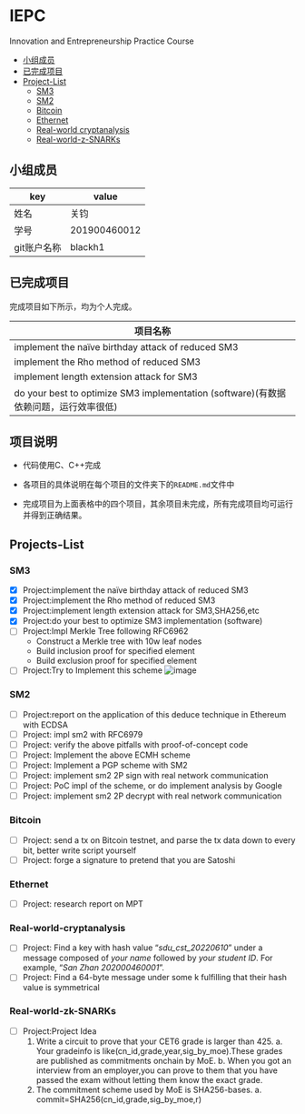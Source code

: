 # IEPC

Innovation and Entrepreneurship Practice Course

- [小组成员](#小组成员)
- [已完成项目](#已完成项目)
- [Project-List](#projects-list)
  - [SM3](#sm3)
  - [SM2](#sm2)
  - [Bitcoin](#bitcoin)
  - [Ethernet](#ethernet)
  - [Real-world cryptanalysis](#real-world-cryptanalysis)
  - [Real-world-z-SNARKs](#real-world-zk-snarks)

## 小组成员

| key         | value        |
| ---------- | ------------- |
| 姓名        | 关钧         |
| 学号        | 201900460012|
| git账户名称 | blackh1      |

## 已完成项目

完成项目如下所示，均为个人完成。

|项目名称|
|-----|
|implement the naïve birthday attack of reduced SM3|
|implement the Rho method of reduced SM3|
|implement length extension attack for SM3|
|do your best to optimize SM3 implementation (software)(有数据依赖问题，运行效率很低)|

## 项目说明

- 代码使用C、C++完成

- 各项目的具体说明在每个项目的文件夹下的`README.md`文件中

- 完成项目为上面表格中的四个项目，其余项目未完成，所有完成项目均可运行并得到正确结果。

## Projects-List

### SM3

- [x] Project:implement the naïve birthday attack of reduced SM3
- [x] Project:implement the Rho method of reduced SM3
- [x] Project:implement length extension attack for SM3,SHA256,etc
- [x] Project:do your best to optimize SM3 implementation (software)
- [ ] Project:Impl Merkle Tree following RFC6962
  - Construct a Merkle tree with 10w leaf nodes
  - Build inclusion proof for specified element
  - Build exclusion proof for specified element
- [ ] Project:Try to Implement this scheme
![image](http://other-file.blackh1.top/%E5%88%9B%E6%96%B0%E5%88%9B%E4%B8%9A%E5%AE%9E%E8%B7%B5/SM3_01.png)

### SM2

- [ ] Project:report on the application of this deduce technique in Ethereum with ECDSA
- [ ] Project: impl sm2 with RFC6979
- [ ] Project: verify the above pitfalls with proof-of-concept code
- [ ] Project: Implement the above ECMH scheme
- [ ] Project: Implement a PGP scheme with SM2
- [ ] Project: implement sm2 2P sign with real network communication
- [ ] Project: PoC impl of the scheme, or do implement analysis by Google
- [ ] Project: implement sm2 2P decrypt with real network communication

### Bitcoin

- [ ] Project: send a tx on Bitcoin testnet, and parse the tx data down to every bit, better write script yourself
- [ ] Project: forge a signature to pretend that you are Satoshi

### Ethernet

- [ ] Project: research report on MPT

### Real-world-cryptanalysis

- [ ] Project: Find a key with hash value “*sdu_cst_20220610*” under a message composed of *your name* followed by *your student ID*. For example, “*San Zhan 202000460001*”.
- [ ] Project: Find a 64-byte message under some k fulfilling that their hash value is symmetrical

### Real-world-zk-SNARKs

- [ ] Project:Project Idea
  1. Write a circuit to prove that your CET6 grade is larger than 425.
      a. Your gradeinfo is like(cn_id,grade,year,sig_by_moe).These grades are published as commitments onchain by MoE.
      b. When you got an interview from an employer,you can prove to them that you have passed the exam without letting them know the exact grade.
  2. The commitment scheme used by MoE is SHA256-bases.
      a. commit=SHA256(cn_id,grade,sig_by_moe,r)